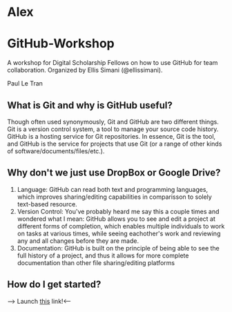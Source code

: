 # Alex
# GitHub-Workshop
A workshop for Digital Scholarship Fellows on how to use GitHub for team collaboration. Organized by Ellis Simani (@ellissimani). 

Paul Le Tran

## What is Git and why is GitHub useful?
Though often used synonymously, Git and GitHub are two different things. Git is a version control system, a tool to manage your source code history. GitHub is a hosting service for Git repositories. In essence, Git is the tool, and GitHub is the service for projects that use Git (or a range of other kinds of software/documents/files/etc.). 

## Why don't we just use DropBox or Google Drive? 
1. Language: GitHub can read both text and programming languages, which improves sharing/editing capabilities in comparisson to solely text-based resource. 
2. Version Control: You've probably heard me say this a couple times and wondered what I mean: GitHub allows you to see and edit a project at different forms of completion, which enables multiple individuals to work on tasks at various times, while seeing eachother's work and reviewing any and all changes before they are made. 
3. Documentation: GitHub is built on the principle of being able to see the full history of a project, and thus it allows for more complete documentation than other file sharing/editing platforms 

## How do I get started? 
--> Launch [this][this] link!<--

[this]: https://guides.github.com/activities/hello-world/#what

